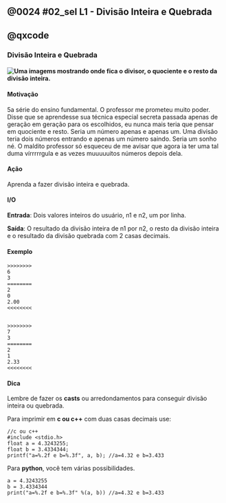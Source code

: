 ## @0024 #02_sel L1 - Divisão Inteira e Quebrada
## @qxcode

### Divisão Inteira e Quebrada

#### ![Uma imagems mostrando onde fica o divisor, o quociente e o resto da divisão inteira.](https://raw.githubusercontent.com/qxcodefup/arcade/master/base/0024/capa.jpg)

#### Motivação

5a série do ensino fundamental. O professor me prometeu muito poder. Disse que se aprendesse sua técnica especial secreta passada apenas de geração em geração para os escolhidos, eu nunca mais teria que pensar em quociente e resto. Seria um número apenas e apenas um. Uma divisão teria dois números entrando e apenas um número saindo. Seria um sonho né. O maldito professor só esqueceu de me avisar que agora ia ter uma tal duma vírrrrrgula e as vezes muuuuuitos números depois dela.



#### Ação

Aprenda a fazer divisão inteira e quebrada.



#### I/O

**Entrada**: Dois valores inteiros do usuário, n1 e n2, um por linha.

**Saída**: O resultado da divisão inteira de n1 por n2, o resto da divisão inteira e o resultado da divisão quebrada com 2 casas decimais.



#### Exemplo

```
>>>>>>>>
6
3
========
2
0
2.00
<<<<<<<<


>>>>>>>>
7
3
========
2
1
2.33
<<<<<<<<

```

<!---
>>>>>>>> 

7
3
========
2
1
2.33
<<<<<<<<


>>>>>>>> 

6
3
========
2
0
2.00
<<<<<<<<


>>>>>>>>

5
2
========
2
1
2.50
<<<<<<<<


>>>>>>>>

4
10
========
0
4
0.40
<<<<<<<<


--->



#### Dica

Lembre de fazer os **casts** ou arredondamentos para conseguir divisão inteira ou quebrada.



Para imprimir em **c ou c++** com duas casas decimais use:

```
//c ou c++
#include <stdio.h>
float a = 4.3243255;
float b = 3.4334344;
printf("a=%.2f e b=%.3f", a, b); //a=4.32 e b=3.433
```


Para **python**, você tem várias possibilidades.

```
a = 4.3243255
b = 3.4334344
print("a=%.2f e b=%.3f" %(a, b)) //a=4.32 e b=3.433
```
